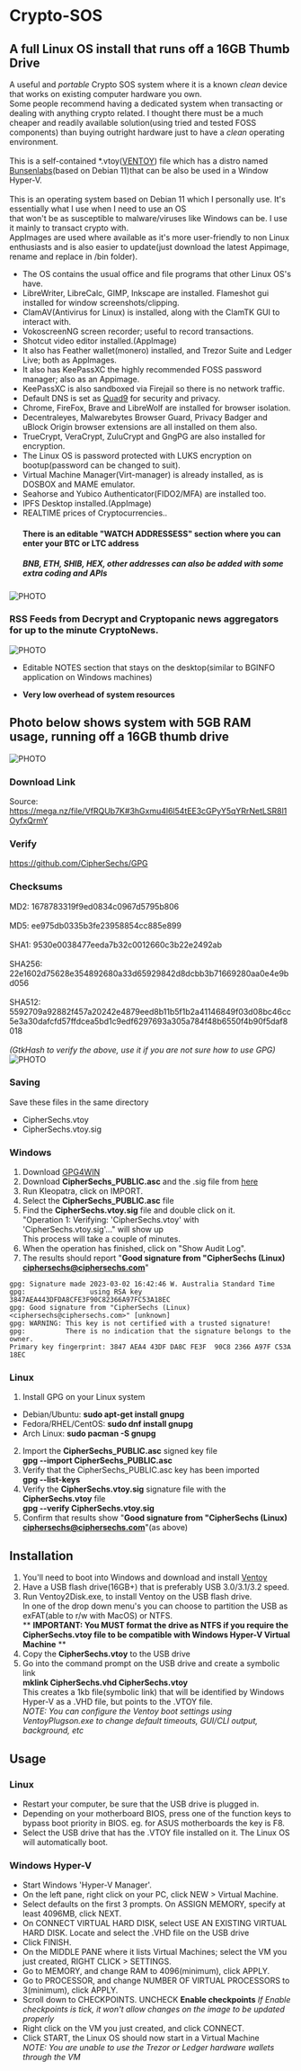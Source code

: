 # Crypto-SOS
## A full Linux OS install that runs off a 16GB Thumb Drive
A useful and _portable_ Crypto SOS system where it is a known _clean_ device that works on existing computer hardware you own.<br>
Some people recommend having a dedicated system when transacting or dealing with anything crypto related.  I thought there must be a much cheaper and readily available solution(using tried and tested FOSS components) than buying outright hardware just to have a _clean_ operating environment.<br><br>
This is a self-contained *.vtoy([VENTOY](https://www.ventoy.net/en/index.html)) file which has a distro named [Bunsenlabs](https://www.bunsenlabs.org/)(based on Debian 11)that can be also be used in a Window Hyper-V.<br><br>
This is an operating system based on Debian 11 which I personally use.  It's essentially what I use when I need to use an OS<br>
that won't be as susceptible to malware/viruses like Windows can be.  I use it mainly to transact crypto with.<br>
AppImages are used where available as it's more user-friendly to non Linux enthusiasts and is also easier to update(just download the latest Appimage, rename and replace in /bin folder).

* The OS contains the usual office and file programs that other Linux OS's have.<br>
* LibreWriter, LibreCalc, GIMP, Inkscape are installed.  Flameshot gui installed for window screenshots/clipping.<br>
* ClamAV(Antivirus for Linux) is installed, along with the ClamTK GUI to interact with.<br>
* VokoscreenNG screen recorder; useful to record transactions.<br>
* Shotcut video editor installed.(AppImage)<br>
* It also has Feather wallet(monero) installed, and Trezor Suite and Ledger Live; both as AppImages.<br>
* It also has KeePassXC the highly recommended FOSS password manager; also as an Appimage.<br>
* KeePassXC is also sandboxed via Firejail so there is no network traffic.<br>
* Default DNS is set as [Quad9](https://www.quad9.net/) for security and privacy.<br>
* Chrome, FireFox, Brave and LibreWolf are installed for browser isolation.<br>
* Decentraleyes, Malwarebytes Browser Guard, Privacy Badger and uBlock Origin browser extensions are all installed on them also.<br>
* TrueCrypt, VeraCrypt, ZuluCrypt and GngPG are also installed for encryption.<br>
* The Linux OS is password protected with LUKS encryption on bootup(password can be changed to suit).<br>
* Virtual Machine Manager(Virt-manager) is already installed, as is DOSBOX and MAME emulator.<br>
* Seahorse and Yubico Authenticator(FIDO2/MFA) are installed too.
* IPFS Desktop installed.(AppImage)
* REALTIME prices of Cryptocurrencies..<br>
  #### There is an editable "WATCH ADDRESSESS" section where you can enter your BTC or LTC address
  ##### BNB, ETH, SHIB, HEX, other addresses can also be added with some extra coding and APIs

![PHOTO](https://github.com/CipherSechs/Crypto-SOS/blob/main/CSOS%20Prices.png)

  ### RSS Feeds from Decrypt and Cryptopanic news aggregators for up to the minute CryptoNews.

![PHOTO](https://github.com/CipherSechs/Crypto-SOS/blob/main/CSOS%20RSS.png)

* Editable NOTES section that stays on the desktop(similar to BGINFO application on Windows machines)

* **Very low overhead of system resources**<br>
## Photo below shows system with 5GB RAM usage, running off a 16GB thumb drive
![PHOTO](https://github.com/CipherSechs/Crypto-SOS/blob/main/CSOS%20Apps01.png)
### Download Link
Source: https://mega.nz/file/VfRQUb7K#3hGxmu4l6l54tEE3cGPyY5qYRrNetLSR8l1OyfxQrmY

### Verify
https://github.com/CipherSechs/GPG

### Checksums
MD2:    1678783319f9ed0834c0967d5795b806<br><br>
MD5:    ee975db0335b3fe23958854cc885e899<br><br>
SHA1:   9530e0038477eeda7b32c0012660c3b22e2492ab<br><br>
SHA256: 22e1602d75628e354892680a33d65929842d8dcbb3b71669280aa0e4e9bd056<br><br>
SHA512: 5592709a92882f457a20242e4879eed8b11b5f1b2a41146849f03d08bc46cc5e3a30dafcfd57ffdcea5bd1c9edf6297693a305a784f48b6550f4b90f5daf8018<br><br>
_(GtkHash to verify the above, use it if you are not sure how to use GPG)_
![PHOTO](https://github.com/CipherSechs/Crypto-SOS/blob/main/CipherSechs%20HASH.png)

### Saving
Save these files in the same directory
 - CipherSechs.vtoy
 - CipherSechs.vtoy.sig

### Windows
1. Download [GPG4WIN](https://www.gpg4win.org/)
2. Download **CipherSechs_PUBLIC.asc** and the .sig file from [here](https://github.com/CipherSechs/GPG)  
3. Run Kleopatra, click on IMPORT.
4. Select the **CipherSechs_PUBLIC.asc** file
5. Find the **CipherSechs.vtoy.sig** file and double click on it.  
   "Operation 1: Verifying: 'CipherSechs.vtoy' with 'CipherSechs.vtoy.sig'..." will show up  
   This process will take a couple of minutes.
6. When the operation has finished, click on "Show Audit Log".
7. The results should report "**Good signature from "CipherSechs (Linux) <ciphersechs@ciphersechs.com>**"  

```
gpg: Signature made 2023-03-02 16:42:46 W. Australia Standard Time
gpg:                using RSA key 3847AEA443DFDA8CFE3F90C82366A97FC53A18EC
gpg: Good signature from "CipherSechs (Linux) <ciphersechs@ciphersechs.com>" [unknown]
gpg: WARNING: This key is not certified with a trusted signature!
gpg:          There is no indication that the signature belongs to the owner.
Primary key fingerprint: 3847 AEA4 43DF DA8C FE3F  90C8 2366 A97F C53A 18EC
```

### Linux
1. Install GPG on your Linux system
  - Debian/Ubuntu: **sudo apt-get install gnupg**
  - Fedora/RHEL/CentOS: **sudo dnf install gnupg**
  - Arch Linux: **sudo pacman -S gnupg**
2. Import the **CipherSechs_PUBLIC.asc** signed key file  
    **gpg --import CipherSechs_PUBLIC.asc**  
3. Verify that the CipherSechs_PUBLIC.asc key has been imported  
    **gpg --list-keys**
4. Verify the **CipherSechs.vtoy.sig** signature file with the **CipherSechs.vtoy** file  
    **gpg --verify CipherSechs.vtoy.sig**
5. Confirm that results show "**Good signature from "CipherSechs (Linux) <ciphersechs@ciphersechs.com>**"(as above)


## Installation
1. You'll need to boot into Windows and download and install [Ventoy](https://ventoy.net/en/download.html)
2. Have a USB flash drive(16GB+) that is preferably USB 3.0/3.1/3.2 speed.
3. Run Ventoy2Disk.exe, to install Ventoy on the USB flash drive.  
   In one of the drop down menu's you can choose to partition the USB as exFAT(able to r/w with MacOS) or NTFS.  
  ** **IMPORTANT: You MUST format the drive as NTFS if you require the CipherSechs.vtoy file to be compatible with Windows Hyper-V Virtual Machine** **
5. Copy the **CipherSechs.vtoy** to the USB drive
6. Go into the command prompt on the USB drive and create a symbolic link  
   **mklink CipherSechs.vhd CipherSechs.vtoy**  
This creates a 1kb file(symbolic link) that will be identified by Windows Hyper-V as a .VHD file, but points to the .VTOY file.  
*NOTE: You can configure the Ventoy boot settings using VentoyPlugson.exe to change default timeouts, GUI/CLI output, background, etc*

## Usage
### Linux
- Restart your computer, be sure that the USB drive is plugged in.
- Depending on your motherboard BIOS, press one of the function keys to bypass boot priority in BIOS.
  eg. for ASUS motherboards the key is F8.
- Select the USB drive that has the .VTOY file installed on it.  The Linux OS will automatically boot.

### Windows Hyper-V
- Start Windows 'Hyper-V Manager'.
- On the left pane, right click on your PC, click NEW > Virtual Machine.
- Select defaults on the first 3 prompts.  On ASSIGN MEMORY, specify at least 4096MB, click NEXT.
- On CONNECT VIRTUAL HARD DISK, select USE AN EXISTING VIRTUAL HARD DISK.  Locate and select the .VHD file on the USB drive
- Click FINISH.
- On the MIDDLE PANE where it lists Virtual Machines; select the VM you just created, RIGHT CLICK > SETTINGS.
- Go to MEMORY, and change RAM to 4096(minimum), click APPLY.
- Go to PROCESSOR, and change NUMBER OF VIRTUAL PROCESSORS to 3(minimum), click APPLY.
- Scroll down to CHECKPOINTS.  UNCHECK **Enable checkpoints**
*If Enable checkpoints is tick, it won't allow changes on the image to be updated properly*
- Right click on the VM you just created, and click CONNECT.
- Click START, the Linux OS should now start in a Virtual Machine  
*NOTE: You are unable to use the Trezor or Ledger hardware wallets through the VM*
